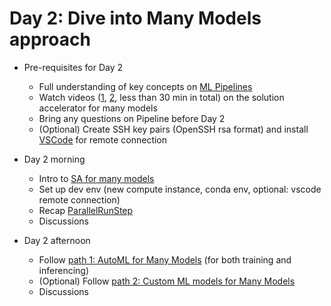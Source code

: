 # Day 2: Dive into Many Models approach

- Pre-requisites for Day 2
  - Full understanding of key concepts on [ML Pipelines](https://docs.microsoft.com/en-us/azure/machine-learning/concept-ml-pipelines)
  - Watch videos ([1](https://channel9.msdn.com/Shows/Docs-AI/Building-Large-Scale-Machine-Learning-Forecasting-Models-using-Azure-Machine-Learnings-Automated-ML), [2](https://channel9.msdn.com/Shows/Docs-AI/Building-Large-Scale-Machine-Learning-Models-using-Azure-Machine-Learning), less than 30 min in total) on the solution accelerator for many models
  - Bring any questions on Pipeline before Day 2
  - (Optional) Create SSH key pairs (OpenSSH rsa format) and install [VSCode](https://docs.microsoft.com/en-us/azure/machine-learning/how-to-set-up-vs-code-remote) for remote connection

- Day 2 morning
  - Intro to [SA for many models](https://github.com/microsoft/solution-accelerator-many-models)
  - Set up dev env (new compute instance, conda env, optional: vscode remote connection)
  - Recap [ParallelRunStep](https://docs.microsoft.com/en-us/python/api/azureml-pipeline-steps/azureml.pipeline.steps?preserve-view=true&view=azure-ml-py)
  - Discussions

- Day 2 afternoon
  - Follow [path 1: AutoML for Many Models](https://github.com/microsoft/solution-accelerator-many-models#using-automated-ml-to-train-the-models) (for both training and inferencing)
  - (Optional) Follow [path 2: Custom ML models for Many Models](https://github.com/microsoft/solution-accelerator-many-models#using-a-custom-training-script-to-train-the-models)
  - Discussions
